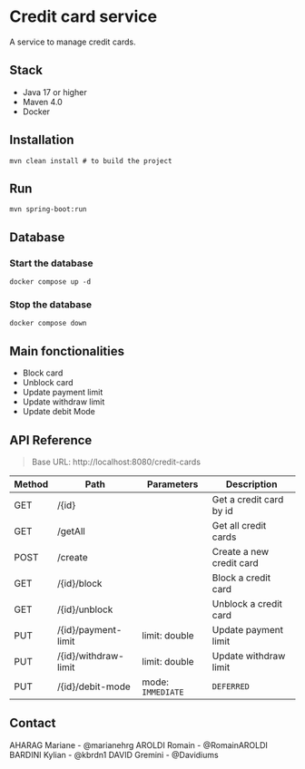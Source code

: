 # Credit card service
A service to manage credit cards.

## Stack
- Java 17 or higher
- Maven 4.0
- Docker

## Installation
```shell
mvn clean install # to build the project
```

## Run
```shell
mvn spring-boot:run
```

## Database

### Start the database
```shell
docker compose up -d
```

### Stop the database
```shell
docker compose down
```

## Main fonctionalities
- Block card
- Unblock card
- Update payment limit
- Update withdraw limit
- Update debit Mode

## API Reference
> Base URL: http://localhost:8080/credit-cards

| Method | Path                 | Parameters | Description |
| --- |----------------------| --- | --- |
| GET | /{id}                | | Get a credit card by id |
| GET | /getAll              | | Get all credit cards |
| POST | /create              | | Create a new credit card |
| GET | /{id}/block          | | Block a credit card |
| GET | /{id}/unblock        | | Unblock a credit card |
| PUT | /{id}/payment-limit  | limit: double | Update payment limit |
| PUT | /{id}/withdraw-limit | limit: double | Update withdraw limit |
| PUT | /{id}/debit-mode     | mode: `IMMEDIATE` | `DEFERRED` | Update debit mode |

## Contact

AHARAG Mariane - @marianehrg
AROLDI Romain - @RomainAROLDI
BARDINI Kylian - @kbrdn1
DAVID Gremini - @Davidiums
